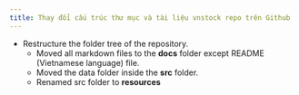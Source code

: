 ```yaml
---
title: Thay đổi cấu trúc thư mục và tài liệu vnstock repo trên Github
---
```

- Restructure the folder tree of the repository.
  - Moved all markdown files to the **docs** folder except README (Vietnamese language) file.
  - Moved the data folder inside the **src** folder. 
  - Renamed src folder to **resources**